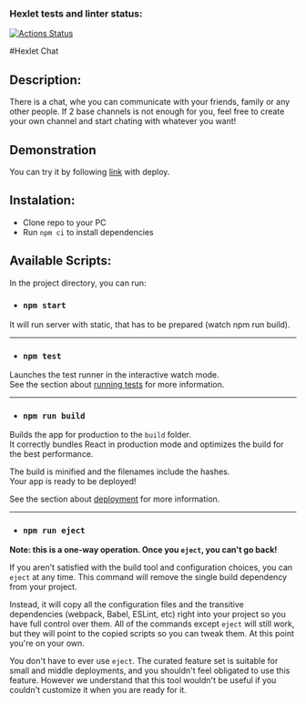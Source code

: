 ### Hexlet tests and linter status:
[![Actions Status](https://github.com/Andrey-Mikhailov-Fro/frontend-project-12/actions/workflows/hexlet-check.yml/badge.svg)](https://github.com/Andrey-Mikhailov-Fro/frontend-project-12/actions)

#Hexlet Chat

## Description:
There is a chat, whe you can communicate with your friends, family or any other people. If 2 base channels is not enough for you, feel free to create your own channel and start chating with whatever you want!

## Demonstration
You can try it by following [link](https://andrey-mikhailovs-frontend-project-12.onrender.com) with deploy.

## Instalation:
- Clone repo to your PC
- Run `npm ci` to install dependencies

## Available Scripts:

In the project directory, you can run:

 - ### `npm start` 
It will run server with static, that has to be prepared (watch npm run build).
***
- ### `npm test`
Launches the test runner in the interactive watch mode.\
See the section about [running tests](https://facebook.github.io/create-react-app/docs/running-tests) for more information.
***
 - ### `npm run build`

Builds the app for production to the `build` folder.\
It correctly bundles React in production mode and optimizes the build for the best performance.

The build is minified and the filenames include the hashes.\
Your app is ready to be deployed!

See the section about [deployment](https://facebook.github.io/create-react-app/docs/deployment) for more information.
***
- ### `npm run eject`

**Note: this is a one-way operation. Once you `eject`, you can't go back!**

If you aren't satisfied with the build tool and configuration choices, you can `eject` at any time. This command will remove the single build dependency from your project.

Instead, it will copy all the configuration files and the transitive dependencies (webpack, Babel, ESLint, etc) right into your project so you have full control over them. All of the commands except `eject` will still work, but they will point to the copied scripts so you can tweak them. At this point you're on your own.

You don't have to ever use `eject`. The curated feature set is suitable for small and middle deployments, and you shouldn't feel obligated to use this feature. However we understand that this tool wouldn't be useful if you couldn't customize it when you are ready for it.
